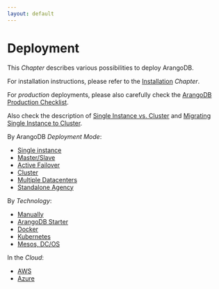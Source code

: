 ```yaml
---
layout: default
---
```

Deployment
==========

This _Chapter_ describes various possibilities to deploy ArangoDB.

For installation instructions, please refer to the [Installation](installation-readme.html) _Chapter_.

For _production_ deployments, please also carefully check the
[ArangoDB Production Checklist](deployment-production-checklist.html).

Also check the description of
[Single Instance vs. Cluster](architecture-single-instance-vs-cluster.html) and
[Migrating Single Instance to Cluster](deployment-migrating-single-instance-cluster.html).

By ArangoDB _Deployment Mode_:

- [Single instance](deployment-single-instance-readme.html)
- [Master/Slave](deployment-master-slave-readme.html)
- [Active Failover](deployment-active-failover-readme.html)
- [Cluster](deployment-cluster-readme.html)
- [Multiple Datacenters](deployment-dc2dc-readme.html) 
- [Standalone Agency](deployment-standalone-agency-readme.html) 

By _Technology_:

- [Manually](deployment-manually-readme.html)
- [ArangoDB Starter](deployment-arango-db-starter-readme.html)
- [Docker](deployment-docker-readme.html)
- [Kubernetes](deployment-kubernetes-readme.html)
- [Mesos, DC/OS](deployment-dcos-readme.html)

In the _Cloud_:

- [AWS](deployment-cloud-aws.html)
- [Azure](deployment-cloud-azure.html)
